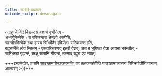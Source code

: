```yaml
---
title: ऋग्वेदि-ब्रह्मत्वम्
unicode_script: devanagari

---
```

तदाहुः किंविदं किंछन्दसं ब्रह्माणं वृणीतेत्य् -  
अध्वर्युमित्येके। स परिक्रमाणां क्षेत्रज्ञो भवतीति,  
च्छन्दोगमित्येके तथा हास्य त्रिभिर्वेदैर् हविर्यज्ञाः संस्कियन्त इति,  
बह्वृचमिति त्वेव स्थितम् - एतत्परिचरणाव् इतरौ वेदाव्, अत्र च भूयिष्ठा होत्रा आयत्ता भवन्तीत्य् -  
ऋग्भिग्रहा गृह्यन्ते, ऋक्षु सामानि गीयन्ते, तस्माद् बह्वृच एव स्यात्! 

+++(ऋग्वेद्येव, तत्रापि [शाङ्खायनोक्तरहस्यविद्](../vedodbhava/) एव ब्रह्मत्वमर्हतीति शाङ्खायनब्राह्मणं निश्चिनोतीति नास्त्य् आश्चर्यम् :-))+++